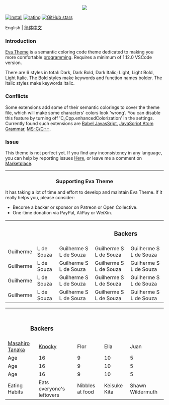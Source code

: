 <p align="center"><img src="https://tva1.sinaimg.cn/large/007jMFbEgy1gieydd8fboj33fg1mc1kx.jpg" referrerpolicy="no-referrer"></p>

[![install](https://vsmarketplacebadge.apphb.com/installs/fisheva.eva-theme.svg?style=flat-flat)](https://marketplace.visualstudio.com/items?itemName=fisheva.eva-theme) [![rating](https://vsmarketplacebadge.apphb.com/rating-short/fisheva.eva-theme.svg?style=flat)](https://marketplace.visualstudio.com/items/fisheva.eva-theme) [![GitHub stars](https://img.shields.io/github/stars/fisheva/eva-theme.svg?style=social&label=Star&maxAge=2592000)](https://github.com/fisheva/eva-theme)

English | <a title="切换到中文README" href="https://github.com/fisheva/Eva-Theme/blob/master/documents/README_CN.md" target="_blank">简体中文</a>

### Introduction

<a title="Go to the marketplace of Eva Theme from Github." href="https://marketplace.visualstudio.com/items?itemName=fisheva.eva-theme" target="_blank">Eva Theme</a> is a semantic coloring code theme dedicated to making you more comfortable <a title="To see those programming languages that Eva Theme has provided semantic coloring." href="https://github.com/fisheva/Eva-Theme/blob/master/documents/languages.md" target="_blank">programming</a>. Requires a minimum of 1.12.0 VSCode version.

There are 6 styles in total: Dark, Dark Bold, Dark Italic; Light, Light Bold, Light Italic. The Bold styles make keywords and function names bolder. The Italic styles make keywords italic.

### Conflicts

Some extensions add some of their semantic colorings to cover the theme file, which will make some characters' colors look 'wrong'. You can disable this feature by turning off 'C_Cpp.enhancedColorization' in the settings. Currently found such extensions are <a href="https://marketplace.visualstudio.com/items?itemName=mgmcdermott.vscode-language-babel" target="_blank">Babel JavasSript</a>, <a href="https://marketplace.visualstudio.com/items?itemName=ms-vscode.js-atom-grammar" target="_blank">JavaScript Atom Grammar</a>, <a href="https://marketplace.visualstudio.com/items?itemName=ms-vscode.cpptools" target="_blank">MS-C/C++</a>.

### Issue

This theme is not perfect yet. If you find any inconsistency in any language, you can help by reporting issues <a href="https://github.com/fisheva/Eva-Theme/issues" target="_blank">Here</a>, or leave me a comment on <a href="https://marketplace.visualstudio.com/items?itemName=fisheva.eva-theme&ssr=false#review-details" target="_blank">Marketplace</a>.

---

<h3 align="center">Supporting Eva Theme</h3>

It has taking a lot of time and effort to develop and maintain Eva Theme. If it really helps you, please consider:

- Become a backer or sponsor on Patreon or Open Collective.
- One-time donation via PayPal, AliPay or WeiXin.

<!-- <h3 align="center">Backers</h3> -->

<table>
  <tr>
    <th colspan="5"><h3>&#12288;&#12288;&#12288;&#12288;&#12288;&#12288;&#12288;&#12288;&#12288;&#12288;&#12288;&#12288;&#12288;&#12288;Backers&#12288;&#12288;&#12288;&#12288;&#12288;&#12288;&#12288;&#12288;&#12288;&#12288;&#12288;&#12288;&#12288;&#12288;</h3></th>
  </tr>
  <tr></tr>
  <tr>
    <td>Guilherme</td>
    <td>L de Souza</td>
    <td>Guilherme S L de Souza</td>
    <td>Guilherme S L de Souza</td>
    <td>Guilherme S L de Souza</td>
  </tr>
  <tr></tr>
  <tr>
    <td>Guilherme</td>
    <td>L de Souza</td>
    <td>Guilherme S L de Souza</td>
    <td>Guilherme S L de Souza</td>
    <td>Guilherme S L de Souza</td>
  </tr>
  <tr></tr>
  <tr>
    <td>Guilherme</td>
    <td>L de Souza</td>
    <td>Guilherme S L de Souza</td>
    <td>Guilherme S L de Souza</td>
    <td>Guilherme S L de Souza</td>
  </tr>
  <tr></tr>
  <tr>
    <td>Guilherme</td>
    <td>L de Souza</td>
    <td>Guilherme S L de Souza</td>
    <td>Guilherme S L de Souza</td>
    <td>Guilherme S L de Souza</td>
  </tr>
</table>


<table>
    <tr>
      <th colspan="5"><h3>&ensp;&#12288;&#12288;&#12288;&#12288;&#12288;&#12288;&#12288;&#12288;&#12288;&#12288;&#12288;&#12288;&#12288;&#12288;Backers&#12288;&#12288;&#12288;&#12288;&#12288;&#12288;&#12288;&#12288;&#12288;&#12288;&#12288;&#12288;&#12288;&#12288;&ensp;</h3></th>
    </tr>
    <tr></tr>
    <tr>
      <td><a href="https://bbs.csdn.net/topics/350228111" target="_blank">Masahiro Tanaka</a></td>
      <td><a href="" target="_blank">Knocky</a></td>
      <td>Flor</td>
      <td>Ella</td>
      <td>Juan</td>
    </tr>
    <tr></tr>
    <tr>
      <td>Age</td>
      <td>16</td>
      <td>9</td>
      <td>10</td>
      <td>5</td>
    </tr>
    <tr></tr>
    <tr>
      <td>Age</td>
      <td>16</td>
      <td>9</td>
      <td>10</td>
      <td>5</td>
    </tr>
    <tr></tr>
    <tr>
      <td>Age</td>
      <td>16</td>
      <td>9</td>
      <td>10</td>
      <td>5</td>
    </tr>
    <tr></tr>
    <tr>
      <td>Eating Habits</td>
      <td>Eats everyone's leftovers</td>
      <td>Nibbles at food</td>
      <td>Keisuke Kita</td>
      <td>Shawn Wildermuth</td>
    </tr>
</table>

<!--
- Victor Tolbert
- username 
- Luiz 
- James J. Ye
- Barbara Liau
- Asaf Yishai
- Matsumoto Takamasa
- Guy Gavergun
- Matt Jones
- Niannian Modisette
- Bernhard E. Reiter
- Zoran Knezevic
- Jon Hobbs-Smith
- Pierre Vanhulst
- Haim Yulzari
- Anthony Estebe
- Jim Raden
- IMGNRY 
- Guilherme S L de Souza
- Tyler 
- Jordan Oroshiba
- Joe Gregory
- Marcos Moura
- Eric 
- Jere Sjöroos
- Wakana Seki
- Donald Fischer
- David Ang
- Oskar Lindgren
- Jaeyoung Lee
- David Kaplan
- Philip John Basile
- Matt Sencenbaugh
- Chris Calo
- Juan Bermudez
- Hannes Kochniß
- Daniel Mattingley
- Elon Hung
- Andrew Willis
- Yusuke Kawabata
- 龙腾道 
- Peter Matkovsky
- Nick Dandakis
- Pierre Lebrun
- Ryan Brewer
- Bichinger Software & Consulting
- Alfonso Herrera
- Afif Sohaili
- Riki Fridrich
- Diana Bergholz
- 琚致远 
- Parham Saidi
- Allan McKernan
- Roy Segall
- Abhay 
- Nobuhide Esaki
- Thomas Wiedemann
- Santi Sanchez Canals
- lucien144 
- Evgeny Zislis
- Zeth Odderskov
- Kirill Tyurin
- Jules 
- Sunny Yuen
- wickedwei 
- Dennis Zanetti
- Faizal Andyka
- Aleksander Figiel -->
